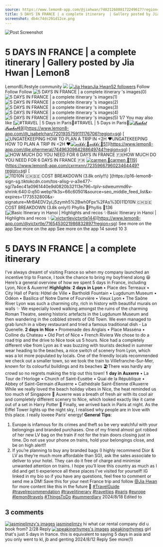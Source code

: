 ```yaml
---
source: https://www.lemon8-app.com/@jiahwan/7402126808172249617?region=sg
title: 5 DAYS IN FRANCE | a complete itinerary  | Gallery posted by Jia Hwan | Lemon8
screenshot: db4c74dc291d12ce.png
---
```



![Post Screenshot](db4c74dc291d12ce.png)
# 5 DAYS IN FRANCE | a complete itinerary  | Gallery posted by Jia Hwan | Lemon8
[](https://www.lemon8-app.com/feed/foryou?region=sg)
Lemon8Lifestyle community
[](https://www.lemon8-app.com/search/sug?region=sg)![](https://lemon8.onelink.me/FMQw?pid=website_direct&af_force_dp=false&af_dp=snssdk2657%3A%2F%2Farticle_detail_page%3Fgroup_id%3D7402126808172249617%26pid%3Dwebsite_direct&retargeting=true&ab_version=73512074&af_web_dp=https%3A%2F%2Fitunes.apple.com%2Fapp%2Fapple-store%2Fid1498607143%3Fpt%3D1613620%26ct%3Dinterstitialdownload%26mt%3D8&amp_extra=%7B%22seo_page_id%22%3A%221011410637984177548%22%2C%22traffic_type%22%3A%22website_direct%22%2C%22web_id%22%3A%227481732602052806162%22%2C%22enter_position%22%3A%22smart_banner%22%2C%22enter_page_id%22%3A%227402126808172249617%22%2C%22enter_page_type%22%3A%22article%22%7D)
[![Jia Hwan](https://p16-lemon8-sign-sg.tiktokcdn.com/user-avatar-alisg/cbb871e67bb26ff3900c62c4d24ce0b3~tplv-sdweummd6v-shrink:120:0:q75.webp?lk3s=66c60501&source=feed_user&x-expires=1744588800&x-signature=sUXEp48CrUiJ0VlYnyXVwD5aJJY%3D)](https://www.lemon8-app.com/@jiahwan?region=sg)[Jia Hwan52 followers](https://www.lemon8-app.com/@jiahwan?region=sg)
Follow
Follow
Follow
![5 DAYS IN FRANCE | a complete itinerary 's images\(0\)](https://p16-lemon8-sign-sg.tiktokcdn.com/tos-alisg-v-a3e477-sg/oUFtDEgcI7mArV9fQCzALQFAFuGWmBfclNEp36~tplv-sdweummd6v-wap-logo-v1:QGppYWh3YW4=:1080:0.webp?lk3s=66c60501&source=wap_large_logo_image&x-expires=1744588800&x-signature=ILqYd%2FqVmr5tsdaMaha6n1o7yHY%3D)
![5 DAYS IN FRANCE | a complete itinerary 's images\(1\)](https://p16-lemon8-sign-sg.tiktokcdn.com/tos-alisg-v-a3e477-sg/og8zFNGeIhkyJL6FxAgIAADIeZAcE8GM7QVebV~tplv-sdweummd6v-wap-logo-v1:QGppYWh3YW4=:1080:0.webp?lk3s=66c60501&source=wap_large_logo_image&x-expires=1744588800&x-signature=cNKuIrxmPclQX0BakTCk8nmcQzI%3D)
![5 DAYS IN FRANCE | a complete itinerary 's images\(2\)](https://p16-lemon8-sign-sg.tiktokcdn.com/tos-alisg-v-a3e477-sg/o4dNIfgbA7xyeCGxDAALVcKyEek8NZIEGAFM5J~tplv-sdweummd6v-wap-logo-v1:QGppYWh3YW4=:1080:0.webp?lk3s=66c60501&source=wap_large_logo_image&x-expires=1744588800&x-signature=yfd5QOS3qR8tVqsl0C5XbxUoGTo%3D)
![5 DAYS IN FRANCE | a complete itinerary 's images\(3\)](https://p16-lemon8-sign-sg.tiktokcdn.com/tos-alisg-v-a3e477-sg/oYFI8IxVIeM7gucEWzmGeDAbFZJLAAyAAHfNQG~tplv-sdweummd6v-wap-logo-v1:QGppYWh3YW4=:1080:0.webp?lk3s=66c60501&source=wap_large_logo_image&x-expires=1744588800&x-signature=fD1B%2FFiBoB77FVipDmy6PNB2BGA%3D)
![5 DAYS IN FRANCE | a complete itinerary 's images\(4\)](https://p16-lemon8-sign-sg.tiktokcdn.com/tos-alisg-v-a3e477-sg/ocyGLEeey7MArCF5EAAKIeBZgkcSNIJGcDYbAL~tplv-sdweummd6v-wap-logo-v1:QGppYWh3YW4=:1080:0.webp?lk3s=66c60501&source=wap_large_logo_image&x-expires=1744588800&x-signature=Fu40xQIJStBEE7k34nAtB6fjTLE%3D)
![5 DAYS IN FRANCE | a complete itinerary 's images\(5\)](https://p16-lemon8-sign-sg.tiktokcdn.com/tos-alisg-v-a3e477-sg/oQGGAIMAFQIcZLe7WggeF8QVCxAEEbAezNIyJD~tplv-sdweummd6v-wap-logo-v1:QGppYWh3YW4=:1080:0.webp?lk3s=66c60501&source=wap_large_logo_image&x-expires=1744588800&x-signature=aYzYqSedr0C9mLEV6obShFTqtus%3D)
1/7
You may also like
[![#TRAVEL | 5 Days in Paris🥐](https://p16-lemon8-sign-sg.tiktokcdn.com/tos-alisg-v-a3e477-sg/e30389021e0e4af3be2b618578efb986~tplv-sdweummd6v-shrink:640:0:q50.webp?lk3s=66c60501&source=seo_middle_feed_list&x-expires=1773532800&x-signature=ISlaq1dQ5NkOUZ3UzEvULqrI5Vo%3D)#TRAVEL | 5 Days in Paris🥐[![𝓘𝓼𝓪𝓫𝓮𝓵](https://p16-lemon8-sign-sg.tiktokcdn.com/user-avatar-alisg/ca068dbb1d9521e2a8725d2f10d38157~tplv-sdweummd6v-shrink:120:0:q75.jpeg?lk3s=66c60501&source=feed_user&x-expires=1744588800&x-signature=sH4kvmuNLebEXddAVWM1NIAOgJU%3D)𝓘𝓼𝓪𝓫𝓮𝓵49](https://www.lemon8-app.com/@_isabelchan?region=sg)](https://www.lemon8-app.com/@_isabelchan/7201935759111176706?region=sg)
[![UNGATEKEEPING HOW TO PLAN A TRIP IN <2H ♥️](https://p16-lemon8-sign-sg.tiktokcdn.com/tos-alisg-v-a3e477-sg/osDBNdDwIAgkXxJPi2iYApEBkbJoiPZAaCyAB~tplv-sdweummd6v-shrink:640:0:q50.webp?lk3s=66c60501&source=seo_middle_feed_list&x-expires=1773532800&x-signature=n5s8fxGy9%2FZ81lXMso1VjQziigE%3D)UNGATEKEEPING HOW TO PLAN A TRIP IN <2H ♥️[![𝓃𝒾𝓀𝓀𝒾 🌷](https://p16-lemon8-sign-sg.tiktokcdn.com/user-avatar-alisg/0d7a106ae62bb077fed42b9db040cb84~tplv-sdweummd6v-shrink:120:0:q75.jpeg?lk3s=66c60501&source=feed_user&x-expires=1744588800&x-signature=j8y6BAtNkuyiwJ4ko23MGCuLK%2BI%3D)𝓃𝒾𝓀𝓀𝒾 🌷51](https://www.lemon8-app.com/@e.phermeral?region=sg)](https://www.lemon8-app.com/@e.phermeral/7449630984288649744?region=sg)
[![HOW MUCH DO YOU NEED FOR 6 DAYS IN FRANCE 🇫🇷 ](https://p16-lemon8-sign-sg.tiktokcdn.com/tos-alisg-v-a3e477-sg/45449b1019e34c40836d032a871abf97~tplv-sdweummd6v-shrink:640:0:q50.webp?lk3s=66c60501&source=seo_middle_feed_list&x-expires=1773532800&x-signature=pf%2B0%2BSBf7fhnNruAIwECxLC4DxE%3D)HOW MUCH DO YOU NEED FOR 6 DAYS IN FRANCE 🇫🇷 [![carmen 🤍](https://p16-lemon8-sign-sg.tiktokcdn.com/user-avatar-alisg/92a89f30e1236ead7a3ab4d456242c81~tplv-sdweummd6v-shrink:120:0:q75.jpeg?lk3s=66c60501&source=feed_user&x-expires=1744588800&x-signature=X7offsaMgrhMDaQ9Ta%2FtTocYGPY%3D)carmen 🤍119](https://www.lemon8-app.com/cxrmxnn?region=sg)](https://www.lemon8-app.com/cxrmxnn/7235966796023464449?region=sg)
[![11D10N 🇨🇭🇩🇪 COST BREAKDOWN \($3.8k only!!\) ](https://p16-lemon8-sign-sg.tiktokcdn.com/tos-alisg-v-a3e477-sg/7a4ec41a0961440e9d0820b32113e796~tplv-sdweummd6v-shrink:640:0:q50.webp?lk3s=66c60501&source=seo_middle_feed_list&x-expires=1773532800&x-signature=MrBAEDV2yLj5zymh5%2Bwh0Fpx%2FAs%3D)11D10N 🇨🇭🇩🇪 COST BREAKDOWN ($3.8k only!!) [![Phyllis 🤍](https://p16-lemon8-sign-sg.tiktokcdn.com/user-avatar-alisg/d40f15e8fba225bfa366a874a0782ba4~tplv-sdweummd6v-shrink:120:0:q75.jpeg?lk3s=66c60501&source=feed_user&x-expires=1744588800&x-signature=G2C2dUyrLuxQr6n2Jbw0ej3fs1Q%3D)Phyllis 🤍136](https://www.lemon8-app.com/@phylliskumpk?region=sg)](https://www.lemon8-app.com/@phylliskumpk/7218726519114416642?region=sg)
[![Basic Itinerary in Hanoi | Highlights and recos ✨](https://p16-lemon8-sign-sg.tiktokcdn.com/tos-alisg-v-a3e477-sg/5ead18b5fe0b427e9f122e752859d515~tplv-sdweummd6v-shrink:640:0:q50.webp?lk3s=66c60501&source=seo_middle_feed_list&x-expires=1773532800&x-signature=CgWAnXghXu4P0G25masygrdPaHY%3D)Basic Itinerary in Hanoi | Highlights and recos ✨[![victxrtle](https://p16-lemon8-sign-sg.tiktokcdn.com/user-avatar-alisg/e0604c1d52d7a17c34789465b6b97a09~tplv-sdweummd6v-shrink:120:0:q75.jpeg?lk3s=66c60501&source=feed_user&x-expires=1744588800&x-signature=Dlkd3qou8Qko%2BAjoqPJDaibynvE%3D)victxrtle144](https://www.lemon8-app.com/@victxrtle?region=sg)](https://www.lemon8-app.com/@victxrtle/7165453021986832897?region=sg)
See more on the app
See more on the app
See more on the app
14 saved
10
3
# 5 DAYS IN FRANCE | a complete itinerary 
I’ve always dreamt of visiting France so when my company launched an incentive trip to France, I took the chance to bring my boyfriend along 😆
Here’s a general overview of how we spent 5 days in France, including Lyon, Nice & Auxerre!
𝐇𝐢𝐠𝐡𝐥𝐢𝐠𝐡𝐭𝐬:
𝟐 𝐝𝐚𝐲𝐬 𝐢𝐧 𝐋𝐲𝐨𝐧
• Place des Terreaux
• City Hall of Paris: Hôtel de Ville
• Bartholdi Fountain
• Lugdunum Museum
• Odéon
• Basilica of Notre Dame of Fourvière
• Vieux Lyon
• The Saône River
Lyon was such a charming city, rich in history with beautiful murals on walls ✨ We especially loved walking amongst the ruins of the charming Roman Theatre, seeing historic artefacts in the Lugdunum Museum and then wandering in the cobbled streets of Old Town. We even managed to grab lunch in a vibey restaurant and tried a famous traditional dish - La Quenelle.
𝟐 𝐝𝐚𝐲𝐬 𝐢𝐧 𝐍𝐢𝐜𝐞
• Promenade des Anglais
• Place Masséna
• Colline du Chateau
• Old Port of Nice
• French Riviera
We chose to do a road trip and the drive to Nice took us 5 hours. Nice had a completely different vibe from Lyon as it was buzzing with tourists decked in summer wear heading to the beaches, a nice switch of scenery from Lyon, which was a lot more populated by locals.
One of the friendly locals recommended we check out a smaller town, so we took the train to Villefranche-Sur-Mer, known for its colourful buildings and its beaches 🏖️There was hardly any crowd so no regrets making the trip out this town! 
𝟏 𝐝𝐚𝐲 𝐢𝐧 𝐀𝐮𝐱𝐞𝐫𝐫𝐞
• La Tour de I’Horloge
• Church of Saint-Eusèbe
• Quai de la République
• Abbey of Saint-Germain d’Auxerre
• Cathédrale Saint-Étienne d’Auxerre
While we really loved the beach holiday vibes in Nice, the heat reminded us too much of Singapore 🥵 Auxerre was a breath of fresh air with its cool air and completely different scenery to Nice, which looked exactly like it came out of a set in Harry Potter 🧙 
Finally, we arrived back in Paris at night. As the Eiffel Tower lights up the night sky, I realised why people are in love with this place. I really loveee Paris’ energy!
𝐆𝐞𝐧𝐞𝐫𝐚𝐥 𝐓𝐢𝐩𝐬:
1. Europe is infamous for its crimes and theft so be very watchful with your belongings and branded purchases. One of my friend almost got robbed of her new LV bag on the train if not for the train doors closing just in time. Do not use your phone on trains, hold your belongings close, and be on high alert‼️
2. If you’re planning to buy any branded bags (I highly recommend Dior & LV as they’re much more affordable than SG), ask the sales associate to deliver to your hotel. They can do it free of charge and minimise unwanted attention on trains. 
I hope you’ll love this country as much as I did and get ti experience all these places I’ve visited for yourself! 
IG linked in my bio so if you have any questions, feel free to comment or send me a DM! 
Save this for your next France trip and follow [@Jia Hwan](https://www.lemon8-app.com/user/6810881325060867073/share?region=sg) for more content like this in the future 🫶 
[#TravelGuide](https://www.lemon8-app.com/topic/7086720246836379649?region=sg) [#travelrecommendation](https://www.lemon8-app.com/topic/7179255932768239621?region=sg) [#travelitinerary](https://www.lemon8-app.com/topic/7212984512991723525?region=sg) [#traveltips](https://www.lemon8-app.com/topic/7195794094470250501?region=sg) [#paris](https://www.lemon8-app.com/topic/7199953620581695493?region=sg) [#europe](https://www.lemon8-app.com/topic/7198471913272852485?region=sg) [#lemon8travels](https://www.lemon8-app.com/topic/7124248914161123330?region=sg) [#ThingsToDo](https://www.lemon8-app.com/topic/7111701935669395457?region=sg) [#summerdiary](https://www.lemon8-app.com/topic/7274181733913346054?region=sg)
2024/8/18 Edited to
## 3 comments
[![jasminelimzy's images](https://p16-lemon8-sign-sg.tiktokcdn.com/tos-alisg-i-sdweummd6v-sg/150de9fa834c4a9bbe0e40b927bd0075~tplv-sdweummd6v-shrink:1200:0:q75.webp?lk3s=d32e6450&source=ui_avatar&x-expires=1744588800&x-signature=8lu2uF9Xm4y0cZ4e0mB22GtetQc%3D)](https://www.lemon8-app.com/@jasminelimzy?region=sg)
[jasminelimzy](https://www.lemon8-app.com/@jasminelimzy?region=sg)
hi what car rental company did u book from?
2/28
Reply
[![speakingrhymes's images](https://p16-lemon8-sign-sg.tiktokcdn.com/user-avatar-alisg/ab53508f0ad6e09e626e917856754ec6.png~tplv-sdweummd6v-shrink:1200:0:q75.webp?lk3s=d32e6450&source=ui_avatar&x-expires=1744588800&x-signature=PiD1R8suFPZU6U5mkVwtag7rq44%3D)](https://www.lemon8-app.com/@shhifdikdl?region=sg)
[speakingrhymes](https://www.lemon8-app.com/@shhifdikdl?region=sg)
girl that's just 5 days in france. this is equivalent to saying 5 days in asia and you only went to kl, jb and genting
2024/8/12
Reply
See more(1)
#